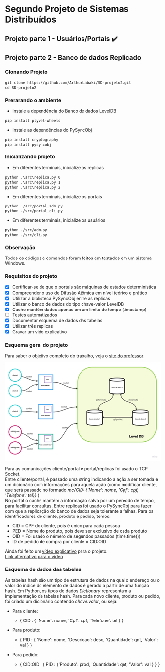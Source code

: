 # Segundo Projeto de Sistemas Distribuídos

## Projeto parte 1 - Usuários/Portais           ✔️
## Projeto parte 2 - Banco de dados Replicado

### Clonando Projeto
```
git clone https://github.com/ArthurLabaki/SD-projeto2.git
cd SD-projeto2
```

### Prerarando o ambiente

- Instale a dependência do Banco de dados LevelDB
```
pip install plyvel-wheels
```

- Instale as dependências do PySyncObj
```
pip install cryptography
pip install pysyncobj
```

### Inicializando projeto

- Em diferentes terminais, inicialize as replicas
```
python .\src\replica.py 0
python .\src\replica.py 1
python .\src\replica.py 2
```

- Em diferentes terminais, inicialize os portais
```
python ./src/portal_adm.py
python ./src/portal_cli.py
```

- Em diferentes terminais, inicialize os usuários
```
python ./src/adm.py
python ./src/cli.py
```

### Observação

Todos os códigos e comandos foram feitos em testados em um sistema Windows.

### Requisitos do projeto

- [x] Certificar-se de que o portais são máquinas de estados determinística
- [x] Compreender o uso de Difusão Atômica em nível teórico e prático
- [x] Utilizar a biblioteca PySyncObj entre as réplicas
- [x] Utilizar o banco de dados do tipo chave-valor LevelDB
- [x] Cache mantém dados apenas em um limite de tempo (timestamp)
- [ ] Testes automatizados
- [x] Documentar esquema de dados das tabelas
- [x] Utilizar três replicas
- [x] Gravar um vido explicativo

### Esquema geral do projeto

Para saber o objetivo completo do trabalho, veja o [site do professor](https://paulo-coelho.github.io/ds_notes/projeto/)

![Teste](SD/Projeto_2/img/Trab1_doc.drawio.jpg)

Para as comunicações cliente/portal e portal/replicas foi usado o TCP Socket.  
Entre cliente/portal, é passado uma string indicando a ação a ser tomada e um dicionário com informações para aquela ação (como modificar cliente, que será passado no formado *mc{CID: {'Nome': nome, 'Cpf': cpf, 'Telefone': tel}}* )  
No portal o cache mantém a informação salva por um peréodo de tempo, para facilitar consultas. 
Entre replicas foi usado o PySyncObj para fazer com que a replicação do banco de dados seja tolerante a falhas.
Para os identificadores de cliente, produto e pedido, temos:
- CID = CPF do cliente, pois é unico para cada pessoa
- PED = Nome do produto, pois deve ser exclusivo de cada produto
- OID = Foi usado o némero de segundos passados (time.time())
- ID de pedido de compra por cliente = CID:OID

Ainda foi feito um [vídeo explicativo](https://drive.google.com/drive/folders/1jo-1-ziCsvxB9f8NXovl2ItBjsE-w5tN) para o projeto.  
[Link alternativo para o vídeo](https://1drv.ms/v/s!ArDD-7W4hoHRxUw689_49gth2c13?e=qtMbgl)

### Esquema de dados das tabelas

As tabelas hash são um tipo de estrutura de dados na qual o endereço ou o valor do índice do elemento de dados é gerado a partir de uma função hash. Em Python, os tipos de dados *Dictionary* representam a implementação de tabelas hash. Para cada novo cliente, produto ou pedido, foi criado um dicionário contendo *chave:valor*, ou seja:
- Para cliente:
    - { CID : { 'Nome': nome, 'Cpf': cpf, 'Telefone': tel } }

- Para produto:
    - { PID : { 'Nome': nome, 'Descricao': desc, 'Quantidade': qnt, 'Valor': val } }

- Para pedido:	
    - { CID:OID : { PID : {'Produto': prod, 'Quantidade': qnt, 'Valor': val } } }
